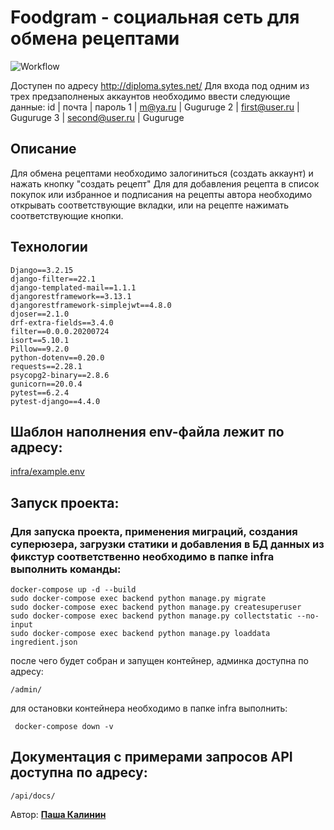 # Foodgram - социальная сеть для обмена рецептами

![Workflow](https://github.com/Pavelkalininn/foodgram-project-react/actions/workflows/main.yml/badge.svg)

Доступен по адресу http://diploma.sytes.net/
Для входа под одним из трех предзаполненых аккаунтов необходимо ввести следующие данные:
id | почта          | пароль
1  | m@ya.ru        | Guguruge 
2  | first@user.ru  | Guguruge
3  | second@user.ru | Guguruge

## Описание

Для обмена рецептами необходимо залогиниться (создать аккаунт) и нажать кнопку "создать рецепт"
Для для добавления рецепта в список покупок или избранное и подписания на рецепты
автора необходимо открывать соответствующие вкладки, или на рецепте нажимать
соответствующие кнопки.

## Технологии

    Django==3.2.15
    django-filter==22.1
    django-templated-mail==1.1.1
    djangorestframework==3.13.1
    djangorestframework-simplejwt==4.8.0
    djoser==2.1.0
    drf-extra-fields==3.4.0
    filter==0.0.0.20200724
    isort==5.10.1
    Pillow==9.2.0
    python-dotenv==0.20.0
    requests==2.28.1
    psycopg2-binary==2.8.6
    gunicorn==20.0.4
    pytest==6.2.4
    pytest-django==4.4.0

## Шаблон наполнения env-файла лежит по адресу: 

[infra/example.env](./infra/example.env)

## Запуск проекта:

### Для запуска проекта, применения миграций, создания суперюзера, загрузки статики и добавления в БД данных из фикстур соответственно необходимо в папке infra выполнить команды:
    
    docker-compose up -d --build
    sudo docker-compose exec backend python manage.py migrate
    sudo docker-compose exec backend python manage.py createsuperuser
    sudo docker-compose exec backend python manage.py collectstatic --no-input
    sudo docker-compose exec backend python manage.py loaddata ingredient.json

после чего будет собран и запущен контейнер, админка доступна по адресу:  

    /admin/


для остановки контейнера необходимо в папке infra выполнить:

     docker-compose down -v


## Документация с примерами запросов API доступна по адресу:

    /api/docs/


Автор: [__Паша Калинин__](https://github.com/Pavelkalininn)
